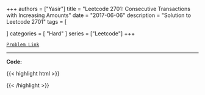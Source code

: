 
+++
authors = ["Yasir"]
title = "Leetcode 2701: Consecutive Transactions with Increasing Amounts"
date = "2017-06-06"
description = "Solution to Leetcode 2701"
tags = [
    
]
categories = [
    "Hard"
]
series = ["Leetcode"]
+++



[`Problem Link`](https://leetcode.com/problems/consecutive-transactions-with-increasing-amounts/description/)

---

**Code:**

{{< highlight html >}}

{{< /highlight >}}

